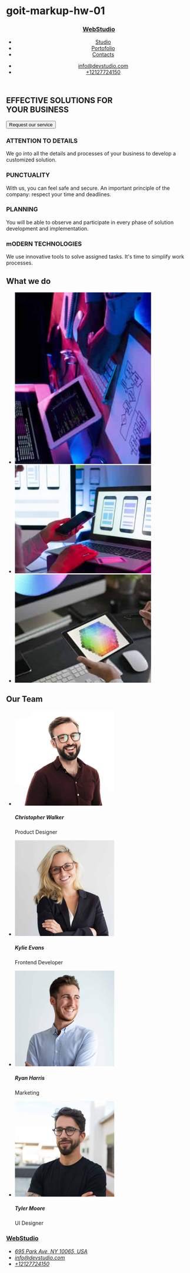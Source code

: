 # goit-markup-hw-01

<!DOCTYPE html>
<html lang="en">
  <head>
    <title>WebStudio</title>
  </head>
  <body>
    <header>
      <a href="index.html">
        <h3>WebStudio</h3>
      </a>
      <nav>
        <ul>
          <li><a href="studio.html">Studio</a></li>
          <li><a href="portofolio.html">Portofolio</a></li>
          <li><a href="contacts.html">Contacts</a></li>
        </ul>
      </nav>
      <ul>
        <li>
          <a href="email:info@devstudio.com">info@devstudio.com</a>
        </li>
        <li>
          <a href="tel:+12127724150">+12127724150</a>
        </li>
      </ul>
    </header>
    <main>
      <section>
        <h1>
          EFFECTIVE SOLUTIONS FOR<br />
          YOUR BUSINESS
        </h1>
        <button type="button">Request our service</button>
      </section>
    </main>
    <section>
      <h3>ATTENTION TO DETAILS</h3>
      <p>
        We go into all the details and processes of your business to develop a
        customized solution.
      </p>
      <h3>PUNCTUALITY</h3>
      <p>
        With us, you can feel safe and secure. An important principle of the
        company: respect your time and deadlines.
      </p>
      <h3>PLANNING</h3>
      <p>
        You will be able to observe and participate in every phase of solution
        development and implementation.
      </p>
      <h3>mODERN TECHNOLOGIES</h3>
      <p>
        We use innovative tools to solve assigned tasks. It's time to simplify
        work processes.
      </p>
    </section>
    <section>
      <h2>What we do</h2>
      <ul>
        <li>
          <img width="370" src="images/img1.jpg" alt="img1" />
        </li>
        <li>
          <img width="370" src="images/img2.jpg" alt="img2" />
        </li>
        <li>
          <img width="370" src="images/img3.jpg" alt="img3" />
        </li>
      </ul>
    </section>
    <section>
      <h2>Our Team</h2>
      <ul>
        <li>
          <img
            width="270"
            src="images/imgochelari.jpg"
            alt="Christopher Walker"
          />
          <h5>Christopher Walker</h5>
          <p>Product Designer</p>
        </li>
        <li>
          <img width="270" src="images/imgblond.jpg" alt="Kylie Evans" />
          <h5>Kylie Evans</h5>
          <p>Frontend Developer</p>
        </li>
        <li>
          <img width="270" src="images/imgzambet.jpg" alt="Ryan Harris" />
          <h5>Ryan Harris</h5>
          <p>Marketing</p>
        </li>
        <li>
          <img width="270" src="images/imgochelari2.jpg" alt="Tyler Moore" />
          <h5>Tyler Moore</h5>
          <p>UI Designer</p>
        </li>
      </ul>
    </section>
    <section>
      <footer>
        <a href="index.html"> <h3>WebStudio</h3></a>
        <address>
          <ul>
            <li>
              <a href="https://goo.gl/maps/74Eq4DnWw4nvqVAV8" target="_blank"
                >695 Park Ave, NY 10065, USA</a
              >
            </li>
            <li>
              <a href="mailto:info@devstudio.com">info@devstudio.com</a>
            </li>
            <li>
              <a href="tel:+12127724150">+12127724150</a>
            </li>
          </ul>
        </address>
      </footer>
    </section>
  </body>
</html>
